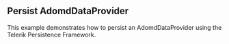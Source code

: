 ## Persist AdomdDataProvider
This example demonstrates how to persist an AdomdDataProvider using the Telerik Persistence Framework.

[//]: <keywords:persistence, PersistenceManager, adomd, olap>